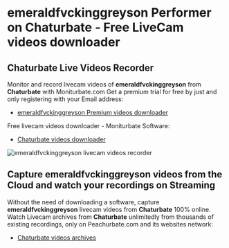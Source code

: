 # emeraldfvckinggreyson Performer on Chaturbate - Free LiveCam videos downloader

## Chaturbate Live Videos Recorder

Monitor and record livecam videos of **emeraldfvckinggreyson** from **Chaturbate** with Moniturbate.com
Get a premium trial for free by just and only registering with your Email address:
* [emeraldfvckinggreyson Premium videos downloader](https://moniturbate.com/request-demo-licence-key.html)

Free livecam videos downloader - Moniturbate Software:
* [Chaturbate videos downloader](https://moniturbate.com/moniturbate-download-software.html)

![emeraldfvckinggreyson livecam videos recorder](https://peachurnet.com/templates/moniturbate-software.png)


## Capture emeraldfvckinggreyson videos from the Cloud and watch your recordings on Streaming

Without the need of downloading a software, capture **emeraldfvckinggreyson** livecam videos from **Chaturbate** 100% online.
Watch Livecam archives from **Chaturbate** unlimitedly from thousands of existing recordings, only on Peachurbate.com and its websites network:
* [Chaturbate videos archives](https://peachurnet.com/)